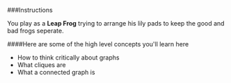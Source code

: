 
###Instructions

You play as a **Leap Frog** trying to arrange his lily pads to keep the good and bad frogs seperate. 

####Here are some of the high level concepts you'll learn here
* How to think critically about graphs
* What cliques are
* What a connected graph is